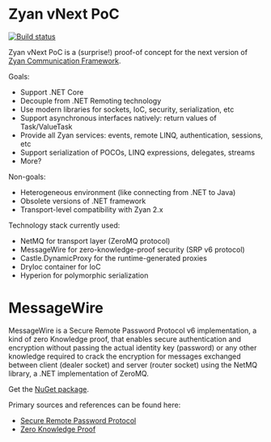 # Zyan vNext PoC

[![Build status](https://ci.appveyor.com/api/projects/status/3pctff9644pdxx3i/branch/master?svg=true)](https://ci.appveyor.com/project/yallie/messagewire/branch/master)

Zyan vNext PoC is a (surprise!) proof-of concept for the next version of [Zyan Communication Framework](http://zyan.com.de).

Goals:

- Support .NET Core
- Decouple from .NET Remoting technology
- Use modern libraries for sockets, IoC, security, serialization, etc
- Support asynchronous interfaces natively: return values of Task/ValueTask
- Provide all Zyan services: events, remote LINQ, authentication, sessions, etc
- Support serialization of POCOs, LINQ expressions, delegates, streams
- More?

Non-goals:

- Heterogeneous environment (like connecting from .NET to Java)
- Obsolete versions of .NET framework
- Transport-level compatibility with Zyan 2.x

Technology stack currently used:

- NetMQ for transport layer (ZeroMQ protocol)
- MessageWire for zero-knowledge-proof security (SRP v6 protocol)
- Castle.DynamicProxy for the runtime-generated proxies
- DryIoc container for IoC
- Hyperion for polymorphic serialization

# MessageWire

MessageWire is a Secure Remote Password Protocol v6 implementation, a kind of zero Knowledge proof, that enables secure authentication and encryption without passing the actual identity key (password) or any other knowledge required to crack the encryption for messages exchanged between client (dealer socket) and server (router socket) using the NetMQ library, a .NET implementation of ZeroMQ.

Get the [NuGet package](https://www.nuget.org/packages/MessageWire).

Primary sources and references can be found here:

- [Secure Remote Password Protocol](https://en.wikipedia.org/wiki/Secure_Remote_Password_protocol)
- [Zero Knowledge Proof](https://en.wikipedia.org/wiki/Zero-knowledge_proof)
